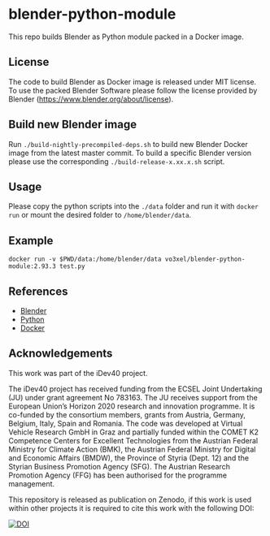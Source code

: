 # blender-python-module
This repo builds Blender as Python module packed in a Docker image.

## License
The code to build Blender as Docker image is released under MIT license. To use the packed Blender Software please follow the license provided by Blender (https://www.blender.org/about/license).

## Build new Blender image
Run `./build-nightly-precompiled-deps.sh` to build new Blender Docker image from the latest master commit. To build a specific Blender version please use the corresponding `./build-release-x.xx.x.sh` script.

## Usage
Please copy the python scripts into the `./data` folder and run it with `docker run` or mount the desired folder to `/home/blender/data`.

## Example
```
docker run -v $PWD/data:/home/blender/data vo3xel/blender-python-module:2.93.3 test.py
```
## References
* [Blender](https://www.blender.org/)
* [Python](https://www.python.org/)
* [Docker](https://www.docker.com)

## Acknowledgements
This work was part of the iDev40 project.

The iDev40 project has received funding from the ECSEL Joint Undertaking (JU) under grant agreement No 783163. The JU receives support from the European Union’s Horizon 2020 research and innovation programme. It is co-funded by the consortium members, grants from Austria, Germany, Belgium, Italy, Spain and Romania. The code was developed at Virtual Vehicle Research GmbH in Graz and partially funded within the COMET K2 Competence Centers for Excellent Technologies from the Austrian Federal Ministry for Climate Action (BMK), the Austrian Federal Ministry for Digital and Economic Affairs (BMDW), the Province of Styria (Dept. 12) and the Styrian Business Promotion Agency (SFG). The Austrian Research Promotion Agency (FFG) has been authorised for the programme management.

This repository is released as publication on Zenodo, if this work is used within other projects it is required to cite this work with the following DOI:

[![DOI](https://zenodo.org/badge/DOI/10.5281/zenodo.5167141.svg)](https://doi.org/10.5281/zenodo.5167140)
